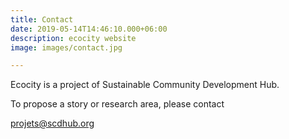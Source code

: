 ```yaml
---
title: Contact
date: 2019-05-14T14:46:10.000+06:00
description: ecocity website
image: images/contact.jpg

---
```

Ecocity is a project of Sustainable Community Development Hub.

To propose a story or research area, please contact

projets@scdhub.org